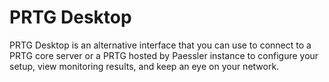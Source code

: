 ﻿# PRTG Desktop

PRTG Desktop is an alternative interface that you can use to connect to a PRTG core server or a PRTG hosted by Paessler instance to configure your setup, view monitoring results, and keep an eye on your network.